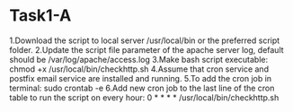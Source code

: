 # Task1-A
1.Download the script to local server /usr/local/bin or the preferred script folder.
2.Update the script file parameter of the apache server log, default should be /var/log/apache/access.log
3.Make bash script executable: chmod +x /usr/local/bin/checkhttp.sh
4.Assume that cron service and postfix email service are installed and running.
5.To add the cron job in terminal: sudo crontab -e
6.Add new cron job to the last line of the cron table to run the script on every hour: 0 * * * * /usr/local/bin/checkhttp.sh



